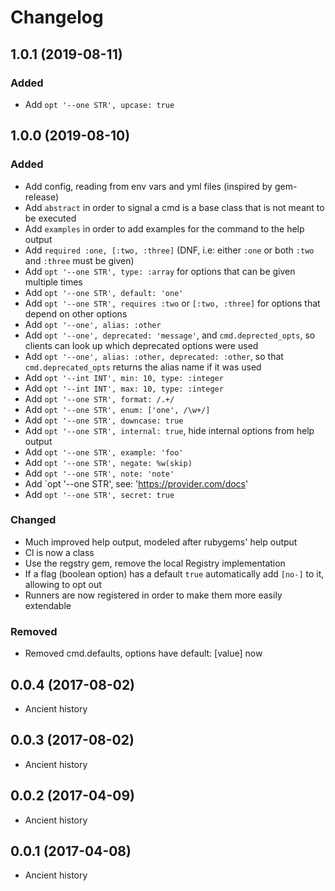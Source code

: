 # Changelog

## 1.0.1 (2019-08-11)

### Added

* Add `opt '--one STR', upcase: true`

## 1.0.0 (2019-08-10)

### Added

* Add config, reading from env vars and yml files (inspired by gem-release)
* Add `abstract` in order to signal a cmd is a base class that is not meant to be executed
* Add `examples` in order to add examples for the command to the help output
* Add `required :one, [:two, :three]` (DNF, i.e: either `:one` or both `:two` and `:three` must be given)
* Add `opt '--one STR', type: :array` for options that can be given multiple times
* Add `opt '--one STR', default: 'one'`
* Add `opt '--one STR', requires :two` or `[:two, :three]` for options that depend on other options
* Add `opt '--one', alias: :other`
* Add `opt '--one', deprecated: 'message'`, and `cmd.deprected_opts`, so clients can look up which deprecated options were used
* Add `opt '--one', alias: :other, deprecated: :other`, so that `cmd.deprecated_opts` returns the alias name if it was used
* Add `opt '--int INT', min: 10, type: :integer`
* Add `opt '--int INT', max: 10, type: :integer`
* Add `opt '--one STR', format: /.+/`
* Add `opt '--one STR', enum: ['one', /\w+/]`
* Add `opt '--one STR', downcase: true`
* Add `opt '--one STR', internal: true`, hide internal options from help output
* Add `opt '--one STR', example: 'foo'`
* Add `opt '--one STR', negate: %w(skip)`
* Add `opt '--one STR', note: 'note'`
* Add `opt '--one STR', see: 'https://provider.com/docs'
* Add `opt '--one STR', secret: true`

### Changed

* Much improved help output, modeled after rubygems' help output
* Cl is now a class
* Use the regstry gem, remove the local Registry implementation
* If a flag (boolean option) has a default `true` automatically add `[no-]` to it, allowing to opt out
* Runners are now registered in order to make them more easily extendable

### Removed

* Removed cmd.defaults, options have default: [value] now

## 0.0.4 (2017-08-02)

* Ancient history

## 0.0.3 (2017-08-02)

* Ancient history

## 0.0.2 (2017-04-09)

* Ancient history

## 0.0.1 (2017-04-08)

* Ancient history

